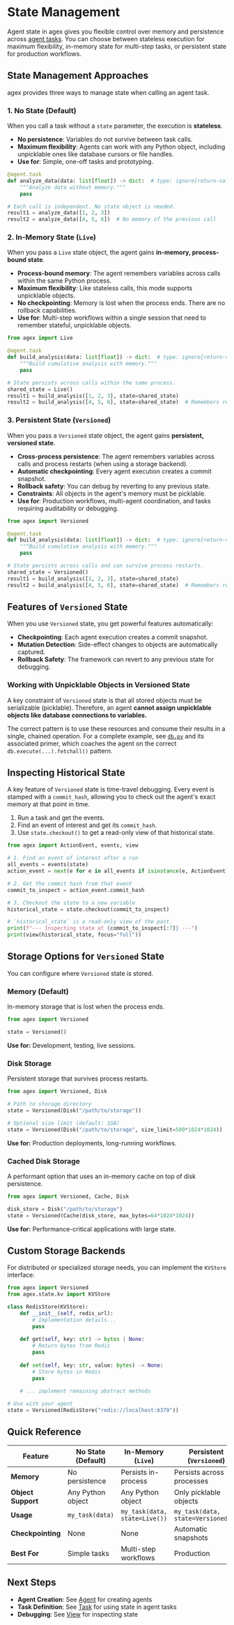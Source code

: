 # State Management

Agent state in agex gives you flexible control over memory and persistence across [agent tasks](task.md). You can choose between stateless execution for maximum flexibility, in-memory state for multi-step tasks, or persistent state for production workflows.

## State Management Approaches

agex provides three ways to manage state when calling an agent task.

### 1. No State (Default)
When you call a task without a `state` parameter, the execution is **stateless**.

- **No persistence**: Variables do not survive between task calls.
- **Maximum flexibility**: Agents can work with any Python object, including unpicklable ones like database cursors or file handles.
- **Use for**: Simple, one-off tasks and prototyping.

```python
@agent.task
def analyze_data(data: list[float]) -> dict:  # type: ignore[return-value]
    """Analyze data without memory."""
    pass

# Each call is independent. No state object is needed.
result1 = analyze_data([1, 2, 3])
result2 = analyze_data([4, 5, 6])  # No memory of the previous call
```

### 2. In-Memory State (`Live`)
When you pass a `Live` state object, the agent gains **in-memory, process-bound state**.

- **Process-bound memory**: The agent remembers variables across calls within the same Python process.
- **Maximum flexibility**: Like stateless calls, this mode supports unpicklable objects.
- **No checkpointing**: Memory is lost when the process ends. There are no rollback capabilities.
- **Use for**: Multi-step workflows within a single session that need to remember stateful, unpicklable objects.

```python
from agex import Live

@agent.task  
def build_analysis(data: list[float]) -> dict:  # type: ignore[return-value]
    """Build cumulative analysis with memory."""
    pass

# State persists across calls within the same process.
shared_state = Live()
result1 = build_analysis([1, 2, 3], state=shared_state)
result2 = build_analysis([4, 5, 6], state=shared_state)  # Remembers result1
```

### 3. Persistent State (`Versioned`)
When you pass a `Versioned` state object, the agent gains **persistent, versioned state**.

- **Cross-process persistence**: The agent remembers variables across calls and process restarts (when using a storage backend).
- **Automatic checkpointing**: Every agent execution creates a commit snapshot.
- **Rollback safety**: You can debug by reverting to any previous state.
- **Constraints**: All objects in the agent's memory must be picklable.
- **Use for**: Production workflows, multi-agent coordination, and tasks requiring auditability or debugging.

```python
from agex import Versioned

@agent.task  
def build_analysis(data: list[float]) -> dict:  # type: ignore[return-value]
    """Build cumulative analysis with memory."""
    pass

# State persists across calls and can survive process restarts.
shared_state = Versioned()
result1 = build_analysis([1, 2, 3], state=shared_state)
result2 = build_analysis([4, 5, 6], state=shared_state)  # Remembers result1
```

## Features of `Versioned` State

When you use `Versioned` state, you get powerful features automatically:

- **Checkpointing**: Each agent execution creates a commit snapshot.
- **Mutation Detection**: Side-effect changes to objects are automatically captured.
- **Rollback Safety**: The framework can revert to any previous state for debugging.

### Working with Unpicklable Objects in Versioned State
A key constraint of `Versioned` state is that all stored objects must be serializable (picklable). Therefore, an agent **cannot assign unpicklable objects like database connections to variables.**

The correct pattern is to use these resources and consume their results in a single, chained operation. For a complete example, see [`db.py`](../../examples/db.py) and its associated primer, which coaches the agent on the correct `db.execute(...).fetchall()` pattern.

## Inspecting Historical State

A key feature of `Versioned` state is time-travel debugging. Every event is stamped with a `commit_hash`, allowing you to check out the agent's exact memory at that point in time.

1.  Run a task and get the events.
2.  Find an event of interest and get its `commit_hash`.
3.  Use `state.checkout()` to get a read-only view of that historical state.

```python
from agex import ActionEvent, events, view

# 1. Find an event of interest after a run
all_events = events(state)
action_event = next(e for e in all_events if isinstance(e, ActionEvent))

# 2. Get the commit hash from that event
commit_to_inspect = action_event.commit_hash

# 3. Checkout the state to a new variable
historical_state = state.checkout(commit_to_inspect)

# `historical_state` is a read-only view of the past.
print(f"--- Inspecting state at {commit_to_inspect[:7]} ---")
print(view(historical_state, focus="full"))
```

## Storage Options for `Versioned` State

You can configure where `Versioned` state is stored.

### Memory (Default)
In-memory storage that is lost when the process ends.
```python
from agex import Versioned

state = Versioned()
```
**Use for:** Development, testing, live sessions.

### Disk Storage
Persistent storage that survives process restarts.
```python
from agex import Versioned, Disk

# Path to storage directory
state = Versioned(Disk("/path/to/storage"))

# Optional size limit (default: 1GB)
state = Versioned(Disk("/path/to/storage", size_limit=500*1024*1024))
```
**Use for:** Production deployments, long-running workflows.

### Cached Disk Storage
A performant option that uses an in-memory cache on top of disk persistence.
```python
from agex import Versioned, Cache, Disk

disk_store = Disk("/path/to/storage")
state = Versioned(Cache(disk_store, max_bytes=64*1024*1024))
```
**Use for:** Performance-critical applications with large state.

## Custom Storage Backends

For distributed or specialized storage needs, you can implement the `KVStore` interface:

```python
from agex import Versioned
from agex.state.kv import KVStore

class RedisStore(KVStore):
    def __init__(self, redis_url):
        # Implementation details...
        pass
    
    def get(self, key: str) -> bytes | None:
        # Return bytes from Redis
        pass
    
    def set(self, key: str, value: bytes) -> None:
        # Store bytes in Redis
        pass
    
    # ... implement remaining abstract methods

# Use with your agent
state = Versioned(RedisStore("redis://localhost:6379"))
```

## Quick Reference

| Feature | No State (Default) | In-Memory (`Live`) | Persistent (`Versioned`) |
|---|---|---|---|
| **Memory** | No persistence | Persists in-process | Persists across processes |
| **Object Support** | Any Python object | Any Python object | Only picklable objects |
| **Usage** | `my_task(data)` | `my_task(data, state=Live())` | `my_task(data, state=Versioned())` |
| **Checkpointing** | None | None | Automatic snapshots |
| **Best For** | Simple tasks | Multi-step workflows | Production |


## Next Steps

- **Agent Creation**: See [Agent](agent.md) for creating agents
- **Task Definition**: See [Task](task.md) for using state in agent tasks
- **Debugging**: See [View](view.md) for inspecting state
